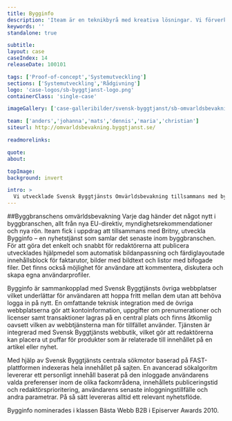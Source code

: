 ```yaml
---
title: Bygginfo
description: 'Iteam är en teknikbyrå med kreativa lösningar. Vi förverkligar dina idéer.'
keywords: ''
standalone: true

subtitle:
layout: case
caseIndex: 14
releaseDate: 100101

tags: ['Proof-of-concept','Systemutveckling']
sections: ['Systemutveckling','Rådgivning']
logo: 'case-logos/sb-byggtjanst-logo.png'
containerClass: 'single-case'

imageGallery: ['case-galleribilder/svensk-byggtjanst/sb-omvarldsbevakning1.jpg']

team: ['anders','johanna','mats','dennis','maria','christian']
siteurl: http://omvarldsbevakning.byggtjanst.se/

readmorelinks:

quote:
about:

topImage:
background: invert

intro: >
  Vi utvecklade Svensk Byggtjänsts Omvärldsbevakning tillsammans med byråpartnern Britny.
---
```


##Byggbranschens omvärldsbevakning
Varje dag händer det något nytt i byggbranschen, allt från nya EU-direktiv, myndighetsrekommendationer och nya rön. Iteam fick i uppdrag att tillsammans med Britny, utveckla Bygginfo – en nyhetstjänst som samlar det senaste inom byggbranschen.
För att göra det enkelt och snabbt för redaktörerna att publicera utvecklades hjälpmedel som automatisk bildanpassning och färdiglayoutade innehållsblock för faktarutor, bilder med bildtext och listor med bifogade filer. Det finns också möjlighet för användare att kommentera, diskutera och skapa egna användarprofiler.

Bygginfo är sammankopplad med Svensk Byggtjänsts övriga webbplatser vilket underlättar för användaren att hoppa fritt mellan dem utan att behöva logga in på nytt. En omfattande teknisk integration med de övriga webbplatserna gör att kontoinformation, uppgifter om prenumerationer och licenser samt transaktioner lagras på en central plats och finns åtkomlig oavsett vilken av webbtjänsterna man för tillfället använder. Tjänsten är integrerad med Svensk Byggtjänsts webbutik, vilket gör att redaktörerna kan placera ut puffar för produkter som är relaterade till innehållet på en artikel eller nyhet.

Med hjälp av Svensk Byggtjänsts centrala sökmotor baserad på FAST-plattformen indexeras hela innehållet på sajten. En avancerad sökalgoritm levererar ett personligt innehåll baserat på den inloggade användarens valda preferenser inom de olika fackområdena, innehållets publiceringstid och redaktörsprioritering, användarens senaste inloggningstillfälle och andra parametrar. På så sätt levereras alltid ett relevant nyhetsflöde.

Bygginfo nominerades i klassen Bästa Webb B2B i Episerver Awards 2010.